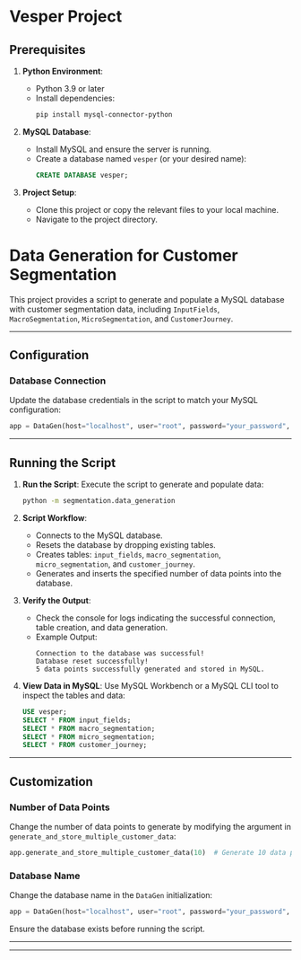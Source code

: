 # Vesper Project

## Prerequisites

1. **Python Environment**:
   - Python 3.9 or later
   - Install dependencies:
     ```bash
     pip install mysql-connector-python
     ```

2. **MySQL Database**:
   - Install MySQL and ensure the server is running.
   - Create a database named `vesper` (or your desired name):
     ```sql
     CREATE DATABASE vesper;
     ```

3. **Project Setup**:
   - Clone this project or copy the relevant files to your local machine.
   - Navigate to the project directory.

# Data Generation for Customer Segmentation

This project provides a script to generate and populate a MySQL database with customer segmentation data, including `InputFields`, `MacroSegmentation`, `MicroSegmentation`, and `CustomerJourney`.

---

## Configuration

### Database Connection
Update the database credentials in the script to match your MySQL configuration:
```python
app = DataGen(host="localhost", user="root", password="your_password", database="vesper")
```

---

## Running the Script

1. **Run the Script**:
   Execute the script to generate and populate data:
   ```bash
   python -m segmentation.data_generation
   ```

2. **Script Workflow**:
   - Connects to the MySQL database.
   - Resets the database by dropping existing tables.
   - Creates tables: `input_fields`, `macro_segmentation`, `micro_segmentation`, and `customer_journey`.
   - Generates and inserts the specified number of data points into the database.

3. **Verify the Output**:
   - Check the console for logs indicating the successful connection, table creation, and data generation.
   - Example Output:
     ```
     Connection to the database was successful!
     Database reset successfully!
     5 data points successfully generated and stored in MySQL.
     ```

4. **View Data in MySQL**:
   Use MySQL Workbench or a MySQL CLI tool to inspect the tables and data:
   ```sql
   USE vesper;
   SELECT * FROM input_fields;
   SELECT * FROM macro_segmentation;
   SELECT * FROM micro_segmentation;
   SELECT * FROM customer_journey;
   ```

---

## Customization

### Number of Data Points
Change the number of data points to generate by modifying the argument in `generate_and_store_multiple_customer_data`:
```python
app.generate_and_store_multiple_customer_data(10)  # Generate 10 data points
```

### Database Name
Change the database name in the `DataGen` initialization:
```python
app = DataGen(host="localhost", user="root", password="your_password", database="your_database")
```
Ensure the database exists before running the script.

---



---

